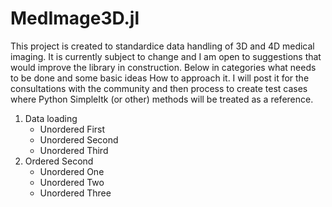 # MedImage3D.jl

This project is created to standardice data handling of 3D and 4D medical imaging. It is currently subject to change and I am open to suggestions that would improve the library in construction.
Below in categories what needs to be done and some basic ideas How to approach it. I will post it for the consultations with the community and then process to create test cases where Python SimpleItk (or other) methods will be treated as a reference.
1. Data loading 
   * Unordered First
   * Unordered Second
   * Unordered Third
1. Ordered Second
   * Unordered One
   * Unordered Two
   * Unordered Three
